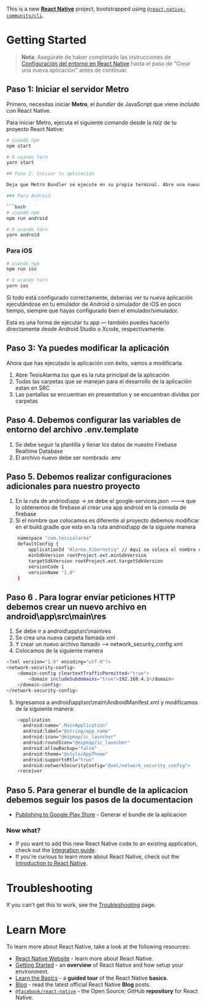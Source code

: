 This is a new [**React Native**](https://reactnative.dev) project, bootstrapped using [`@react-native-community/cli`](https://github.com/react-native-community/cli).

# Getting Started


> **Nota**: Asegúrate de haber completado las instrucciones de [Configuración del entorno en React Native](https://reactnative.dev/docs/environment-setup) hasta el paso de "Crear una nueva aplicación" antes de continuar.

## Paso 1: Iniciar el servidor Metro

Primero, necesitas iniciar **Metro**, el _bundler_ de JavaScript que viene _incluido_ con React Native.

Para iniciar Metro, ejecuta el siguiente comando desde la _raíz_ de tu proyecto React Native:

```bash
# usando npm
npm start

# O usando Yarn
yarn start

## Paso 2: Iniciar tu aplicación

Deja que Metro Bundler se ejecute en su propia terminal. Abre una nueva terminal desde la raíz de tu proyecto React Native. Ejecuta el siguiente comando para iniciar tu aplicación en Android o iO

### Para Android

```bash
# usando npm
npm run android

# O usando Yarn
yarn android
```

### Para iOS

```bash
# usando npm
npm run ios

# O usando Yarn
yarn ios
```

Si todo está configurado correctamente, deberías ver tu nueva aplicación ejecutándose en tu emulador de Android o simulador de iOS en poco tiempo, siempre que hayas configurado bien el emulador/simulador.

Esta es una forma de ejecutar tu app — también puedes hacerlo directamente desde Android Studio o Xcode, respectivamente.

## Paso 3: Ya puedes modificar la aplicación

Ahora que has ejecutado la aplicación con éxito, vamos a modificarla.

1. Abre TesisAlarma.tsx que es la ruta principal de la aplicación
2. Todas las carpetas que se manejan para el desarrollo de la aplicación estan en SRC 
3. Las pantallas se encuentran en presentation y se encuentran dividas por carpetas

## Paso 4. Debemos configurar las variables de entorno del archivo .env.template
1. Se debe seguir la plantilla y llenar los datos de nuestro Firebase Realtime Database
2. El archivo nuevo debe ser nombrado .env

## Paso 5. Debemos realizar configuraciones adicionales para nuestro proyecto
1. En la ruta de andriod\app -> se debe el google-services.json ---> que lo obtenemos de firebase al crear una app android en la consola de firebase
2. Si el nombre que colocamos es diferente al proyecto debemos modificar en el build.gradle que esta en la ruta andriod\app de la siguiete manera 

```bash
    namespace "com.tesisalarma"
    defaultConfig {
        applicationId "Alarma.Xibernetiq" // Aquí se coloca el nombre que le hayamos dado
        minSdkVersion rootProject.ext.minSdkVersion
        targetSdkVersion rootProject.ext.targetSdkVersion
        versionCode 1
        versionName "1.0"
    }
```
## Paso 6 . Para lograr enviar peticiones HTTP debemos crear un nuevo archivo en android\app\src\main\res
1. Se debe ir a android\app\src\main\res
2. Se crea una nueva carpeta llamada xml
3. Y crear un nuevo archivo llamado --> network_security_config.xml
4. Colocamos de la siguiente manera
```bash
<?xml version="1.0" encoding="utf-8"?>
<network-security-config>
    <domain-config cleartextTrafficPermitted="true">
        <domain includeSubdomains="true">192.168.4.1</domain>
    </domain-config>
</network-security-config>

```
5. Ingresamos a android\app\src\main\AndroidManifest.xml y modificamos de la siguiente manera: 

```bash
    <application
      android:name=".MainApplication"
      android:label="@string/app_name"
      android:icon="@mipmap/ic_launcher"
      android:roundIcon="@mipmap/ic_launcher"
      android:allowBackup="false"
      android:theme="@style/AppTheme"
      android:supportsRtl="true"
      android:networkSecurityConfig="@xml/network_security_config">
    <receiver 
```

## Paso 5. Para generar el bundle de la aplicacion debemos seguir los pasos de la documentacion
- [Publishing to Google Play Store](https://reactnative.dev/docs/signed-apk-android) - Generar el bundle de la aplicacion

### Now what?

- If you want to add this new React Native code to an existing application, check out the [Integration guide](https://reactnative.dev/docs/integration-with-existing-apps).
- If you're curious to learn more about React Native, check out the [Introduction to React Native](https://reactnative.dev/docs/getting-started).

# Troubleshooting

If you can't get this to work, see the [Troubleshooting](https://reactnative.dev/docs/troubleshooting) page.

# Learn More

To learn more about React Native, take a look at the following resources:

- [React Native Website](https://reactnative.dev) - learn more about React Native.
- [Getting Started](https://reactnative.dev/docs/environment-setup) - an **overview** of React Native and how setup your environment.
- [Learn the Basics](https://reactnative.dev/docs/getting-started) - a **guided tour** of the React Native **basics**.
- [Blog](https://reactnative.dev/blog) - read the latest official React Native **Blog** posts.
- [`@facebook/react-native`](https://github.com/facebook/react-native) - the Open Source; GitHub **repository** for React Native.

